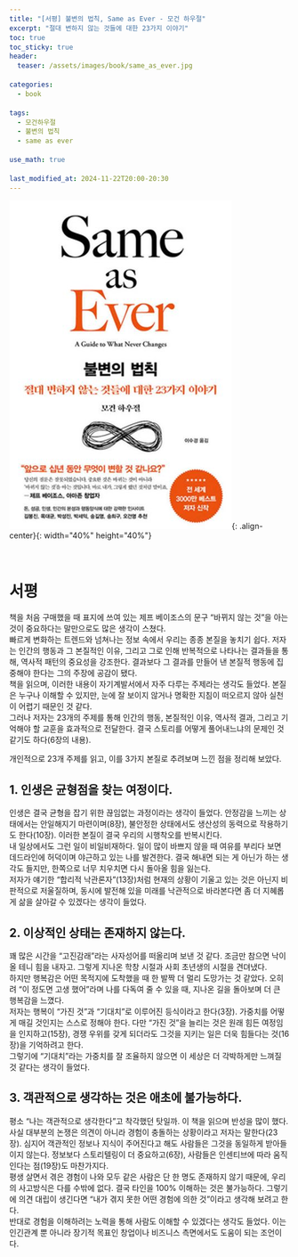 ```yaml
---
title: "[서평] 불변의 법칙, Same as Ever - 모건 하우절"
excerpt: "절대 변하지 않는 것들에 대한 23가지 이야기"
toc: true
toc_sticky: true
header:
  teaser: /assets/images/book/same_as_ever.jpg

categories:
  - book

tags:
  - 모건하우절
  - 불변의 법칙
  - same as ever

use_math: true

last_modified_at: 2024-11-22T20:00-20:30
---
```



![jpg](/assets/images/book/same_as_ever.jpg){: .align-center}{: width="40%" height="40%"}  

<br/>  

# 서평  

책을 처음 구매했을 때 표지에 쓰여 있는 제프 베이조스의 문구 “바뀌지 않는 것”을 아는 것이 중요하다는 말만으로도 많은 생각이 스쳤다.  
빠르게 변화하는 트렌드와 넘쳐나는 정보 속에서 우리는 종종 본질을 놓치기 쉽다. 저자는 인간의 행동과 그 본질적인 이유, 그리고 그로 인해 반복적으로 나타나는 결과들을 통해, 역사적 패턴의 중요성을 강조한다. 결과보다 그 결과를 만들어 낸 본질적 행동에 집중해야 한다는 그의 주장에 공감이 됐다.  
책을 읽으며, 이러한 내용이 자기계발서에서 자주 다루는 주제라는 생각도 들었다. 본질은 누구나 이해할 수 있지만, 눈에 잘 보이지 않거나 명확한 지침이 떠오르지 않아 실천이 어렵기 때문인 것 같다.  
그러나 저자는 23개의 주제를 통해 인간의 행동, 본질적인 이유, 역사적 결과, 그리고 기억해야 할 교훈을 효과적으로 전달한다. 결국 스토리를 어떻게 풀어내느냐의 문제인 것 같기도 하다(6장의 내용).  
  
개인적으로 23개 주제를 읽고, 이를 3가지 본질로 추려보며 느낀 점을 정리해 보았다.  


## 1. 인생은 균형점을 찾는 여정이다.

인생은 결국 균형을 잡기 위한 끊임없는 과정이라는 생각이 들었다. 안정감을 느끼는 상태에서는 안일해지기 마련이며(8장), 불안정한 상태에서도 생산성의 동력으로 작용하기도 한다(10장). 이러한 본질이 결국 우리의 시행착오를 반복시킨다.  
내 일상에서도 그런 일이 비일비재하다. 일이 많이 바쁘지 않을 때 여유를 부리다 보면 데드라인에 허덕이며 야근하고 있는 나를 발견한다. 결국 해내면 되는 게 아닌가 하는 생각도 들지만, 한쪽으로 너무 치우치면 다시 돌아올 힘을 잃는다.  
저자가 얘기한 “합리적 낙관론자”(13장)처럼 현재의 상황이 기울고 있는 것은 아닌지 비판적으로 저울질하며, 동시에 발전해 있을 미래를 낙관적으로 바라본다면 좀 더 지혜롭게 삶을 살아갈 수 있겠다는 생각이 들었다.  

## 2. 이상적인 상태는 존재하지 않는다.

꽤 많은 시간을 “고진감래”라는 사자성어를 떠올리며 보낸 것 같다. 조금만 참으면 낙이 올 테니 힘을 내자고. 그렇게 지나온 학창 시절과 사회 초년생의 시절을 견뎌냈다.  
하지만 행복감은 어떤 목적지에 도착했을 때 한 발짝 더 멀리 도망가는 것 같았다. 오히려 “이 정도면 고생 했어”라며 나를 다독여 줄 수 있을 때, 지나온 길을 돌아보며 더 큰 행복감을 느꼈다.  
저자는 행복이 “가진 것”과 “기대치”로 이루어진 등식이라고 한다(3장). 가중치를 어떻게 매길 것인지는 스스로 정해야 한다. 다만 “가진 것”을 늘리는 것은 원래 힘든 여정임을 인지하고(15장), 경쟁 우위를 갖게 되더라도 그것을 지키는 일은 더욱 힘들다는 것(16장)을 기억하려고 한다.  
그렇기에 “기대치”라는 가중치를 잘 조율하지 않으면 이 세상은 더 각박하게만 느껴질 것 같다는 생각이 들었다.  

## 3. 객관적으로 생각하는 것은 애초에 불가능하다.

평소 “나는 객관적으로 생각한다”고 착각했던 탓일까. 이 책을 읽으며 반성을 많이 했다.  
사실 대부분의 논쟁은 의견이 아니라 경험이 충돌하는 상황이라고 저자는 말한다(23장). 심지어 객관적인 정보나 지식이 주어진다고 해도 사람들은 그것을 동일하게 받아들이지 않는다. 정보보다 스토리텔링이 더 중요하고(6장), 사람들은 인센티브에 따라 움직인다는 점(19장)도 마찬가지다.  
평생 살면서 겪은 경험이 나와 모두 같은 사람은 단 한 명도 존재하지 않기 때문에, 우리의 사고방식은 다를 수밖에 없다. 결국 타인을 100% 이해하는 것은 불가능하다. 그렇기에 의견 대립이 생긴다면 “내가 겪지 못한 어떤 경험에 의한 것”이라고 생각해 보려고 한다.  
반대로 경험을 이해하려는 노력을 통해 사람도 이해할 수 있겠다는 생각도 들었다. 이는 인긴관계 뿐 아니라  장기적 목표인 창업이나 비즈니스 측면에서도 도움이 되는 조언이다.  

  




